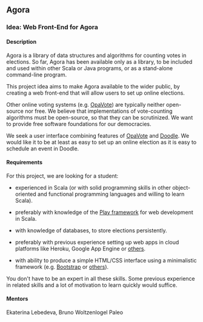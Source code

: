 
## Agora

### Idea: Web Front-End for Agora

#### Description

Agora is a library of data structures and algorithms for counting votes in elections. So far, Agora has been available only as a library, to be included and used within other Scala or Java programs, or as a stand-alone command-line program. 

This project idea aims to make Agora available to the wider public, by creating a web front-end that will allow users to set up online elections.

Other online voting systems (e.g. [OpaVote](https://www.opavote.com/)) are typically neither open-source nor free. We believe that implementations of vote-counting algorithms must be open-source, so that they can be scrutinized. We want to provide free software foundations for our democracies.

We seek a user interface combining features of [OpaVote](https://www.opavote.com/) and [Doodle](http://doodle.com). We would like it to be at least as easy to set up an online election as it is easy to schedule an event in Doodle.




#### Requirements

For this project, we are looking for a student:

- experienced in Scala (or with solid programming skills in other object-oriented and functional programming languages and willing to learn Scala).

- preferably with knowledge of the [Play framework](https://www.playframework.com) for web development in Scala.

- with knowledge of databases, to store elections persistently.

- preferably with previous experience setting up web apps in cloud platforms like Heroku, Google App Engine or [others](https://www.quora.com/What-are-some-cheap-alternatives-to-Heroku-that-are-always-on).

- with ability to produce a simple HTML/CSS interface using a minimalistic framework (e.g. [Bootstrap](http://getbootstrap.com) or [others](http://www.hongkiat.com/blog/bootstrap-alternatives/)).


You don't have to be an expert in all these skills. Some previous experience in related skills and a lot of motivation to learn quickly would suffice.

#### Mentors

Ekaterina Lebedeva, Bruno Woltzenlogel Paleo




